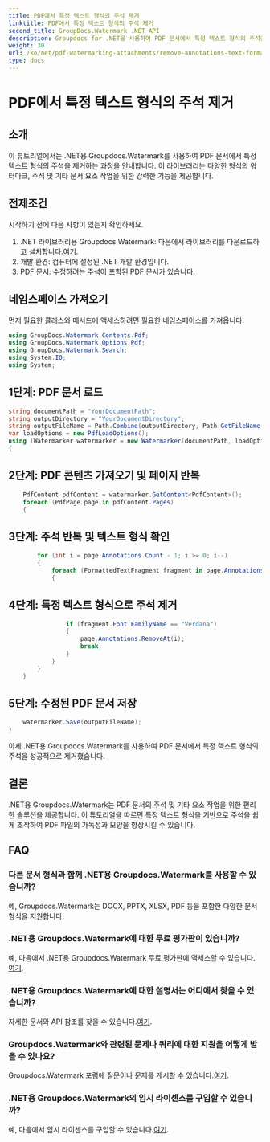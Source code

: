 ```yaml
---
title: PDF에서 특정 텍스트 형식의 주석 제거
linktitle: PDF에서 특정 텍스트 형식의 주석 제거
second_title: GroupDocs.Watermark .NET API
description: Groupdocs for .NET을 사용하여 PDF 문서에서 특정 텍스트 형식의 주석을 제거하는 방법을 알아보세요.
weight: 30
url: /ko/net/pdf-watermarking-attachments/remove-annotations-text-formatting-pdf/
type: docs
---
```

# PDF에서 특정 텍스트 형식의 주석 제거

## 소개
이 튜토리얼에서는 .NET용 Groupdocs.Watermark를 사용하여 PDF 문서에서 특정 텍스트 형식의 주석을 제거하는 과정을 안내합니다. 이 라이브러리는 다양한 형식의 워터마크, 주석 및 기타 문서 요소 작업을 위한 강력한 기능을 제공합니다.
## 전제조건
시작하기 전에 다음 사항이 있는지 확인하세요.
1.  .NET 라이브러리용 Groupdocs.Watermark: 다음에서 라이브러리를 다운로드하고 설치합니다.[여기](https://releases.groupdocs.com/Watermark/net/).
2. 개발 환경: 컴퓨터에 설정된 .NET 개발 환경입니다.
3. PDF 문서: 수정하려는 주석이 포함된 PDF 문서가 있습니다.

## 네임스페이스 가져오기
먼저 필요한 클래스와 메서드에 액세스하려면 필요한 네임스페이스를 가져옵니다.
```csharp
using GroupDocs.Watermark.Contents.Pdf;
using GroupDocs.Watermark.Options.Pdf;
using GroupDocs.Watermark.Search;
using System.IO;
using System;
```
## 1단계: PDF 문서 로드
```csharp
string documentPath = "YourDocumentPath";
string outputDirectory = "YourDocumentDirectory";
string outputFileName = Path.Combine(outputDirectory, Path.GetFileName(documentPath));
var loadOptions = new PdfLoadOptions();
using (Watermarker watermarker = new Watermarker(documentPath, loadOptions))
{
```
## 2단계: PDF 콘텐츠 가져오기 및 페이지 반복
```csharp
    PdfContent pdfContent = watermarker.GetContent<PdfContent>();
    foreach (PdfPage page in pdfContent.Pages)
    {
```
## 3단계: 주석 반복 및 텍스트 형식 확인
```csharp
        for (int i = page.Annotations.Count - 1; i >= 0; i--)
        {
            foreach (FormattedTextFragment fragment in page.Annotations[i].FormattedTextFragments)
            {
```
## 4단계: 특정 텍스트 형식으로 주석 제거
```csharp
                if (fragment.Font.FamilyName == "Verdana")
                {
                    page.Annotations.RemoveAt(i);
                    break;
                }
            }
        }
    }
```
## 5단계: 수정된 PDF 문서 저장
```csharp
    watermarker.Save(outputFileName);
}
```
이제 .NET용 Groupdocs.Watermark를 사용하여 PDF 문서에서 특정 텍스트 형식의 주석을 성공적으로 제거했습니다.

## 결론
.NET용 Groupdocs.Watermark는 PDF 문서의 주석 및 기타 요소 작업을 위한 편리한 솔루션을 제공합니다. 이 튜토리얼을 따르면 특정 텍스트 형식을 기반으로 주석을 쉽게 조작하여 PDF 파일의 가독성과 모양을 향상시킬 수 있습니다.
## FAQ
### 다른 문서 형식과 함께 .NET용 Groupdocs.Watermark를 사용할 수 있습니까?
예, Groupdocs.Watermark는 DOCX, PPTX, XLSX, PDF 등을 포함한 다양한 문서 형식을 지원합니다.
### .NET용 Groupdocs.Watermark에 대한 무료 평가판이 있습니까?
 예, 다음에서 .NET용 Groupdocs.Watermark 무료 평가판에 액세스할 수 있습니다.[여기](https://releases.groupdocs.com/).
### .NET용 Groupdocs.Watermark에 대한 설명서는 어디에서 찾을 수 있습니까?
 자세한 문서와 API 참조를 찾을 수 있습니다.[여기](https://tutorials.groupdocs.com/Watermark/net/).
### Groupdocs.Watermark와 관련된 문제나 쿼리에 대한 지원을 어떻게 받을 수 있나요?
 Groupdocs.Watermark 포럼에 질문이나 문제를 게시할 수 있습니다.[여기](https://forum.groupdocs.com/c/watermark/19).
### .NET용 Groupdocs.Watermark의 임시 라이센스를 구입할 수 있습니까?
 예, 다음에서 임시 라이센스를 구입할 수 있습니다.[여기](https://purchase.groupdocs.com/temporary-license/).